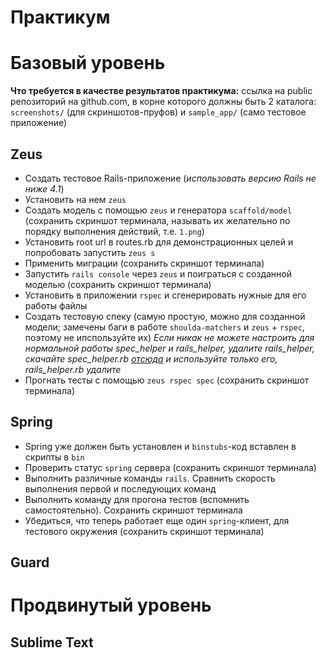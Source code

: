 Практикум
=========

Базовый уровень
===============

**Что требуется в качестве результатов практикума:** ссылка на public репозиторий на github.com, в корне которого должны быть 2 каталога: `screenshots/` (для скриншотов-пруфов) и `sample_app/` (само тестовое приложение)

Zeus
----

* Создать тестовое Rails-приложение (_использовать версию Rails не ниже 4.1_)
* Установить на нем `zeus`
* Создать модель с помощью `zeus` и генератора `scaffold/model` (сохранить скриншот терминала, называть их желательно по порядку выполнения действий, т.е. `1.png`)
* Установить root url в routes.rb для демонстрационных целей и попробовать запустить `zeus s`
* Применить миграции (сохранить скриншот терминала)
* Запустить `rails console` через `zeus` и поиграться с созданной моделью (сохранить скриншот терминала)
* Установить в приложении `rspec` и сгенерировать нужные для его работы файлы
* Создать тестовую спеку (самую простую, можно для созданной модели; замечены баги в работе `shoulda-matchers` и `zeus` + `rspec`, поэтому не ипспользуйте их) _Если никак не можете настроить для нормальной работы spec_helper и rails_helper, удалите rails_helper, скачайте spec_helper.rb [отсюда](https://github.com/SlobodaStudio/sloboda-edu-ruby-dev-speedup/blob/master/sample_app/spec/spec_helper.rb) и используйте только его, rails_helper.rb удалите_
* Прогнать тесты с помощью `zeus rspec spec` (сохранить скриншот терминала)

Spring
------

* Spring уже должен быть установлен и `binstubs`-код вставлен в скрипты в `bin`
* Проверить статус `spring` сервера (сохранить скриншот терминала)
* Выполнить различные команды `rails`. Сравнить скорость выполнения первой и последующих команд
* Выполнить команду для прогона тестов (вспомнить самостоятельно). Сохранить скриншот терминала
* Убедиться, что теперь работает еще один `spring`-клиент, для тестового окружения (сохранить скриншот терминала)

Guard
-----


Продвинутый уровень 
===================

Sublime Text
------------